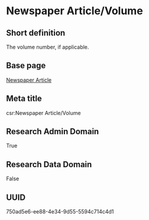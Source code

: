 # Newspaper Article/Volume
## Short definition
The volume number, if applicable.
## Base page
[Newspaper Article](../../Objects/Newspaper%20Article.md)
## Meta title
csr:Newspaper Article/Volume
## Research Admin Domain
True
## Research Data Domain
False
## UUID
750ad5e6-ee88-4e34-9d55-5594c714c4d1
